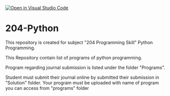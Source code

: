 [![Open in Visual Studio Code](https://classroom.github.com/assets/open-in-vscode-f059dc9a6f8d3a56e377f745f24479a46679e63a5d9fe6f495e02850cd0d8118.svg)](https://classroom.github.com/online_ide?assignment_repo_id=7485342&assignment_repo_type=AssignmentRepo)
# 204-Python

This repository is created for subject "204 Programming Skill" Python Programming.

This Repository contain list of programs of python programming. 

Program regarding journal submission is listed under the folder "Programs".

Student must submit their journal online by submitted their submission in "Solution" folder. Your program must be uploaded with name of program you can access from "programs" folder

